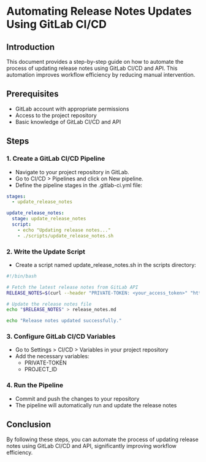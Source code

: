 # Automating Release Notes Updates Using GitLab CI/CD

## Introduction
This document provides a step-by-step guide on how to automate the process of updating release notes using GitLab CI/CD and API. This automation improves workflow efficiency by reducing manual intervention.

## Prerequisites
* GitLab account with appropriate permissions
* Access to the project repository
* Basic knowledge of GitLab CI/CD and API

## Steps

### 1. Create a GitLab CI/CD Pipeline
* Navigate to your project repository in GitLab.
* Go to CI/CD > Pipelines and click on New pipeline.
* Define the pipeline stages in the .gitlab-ci.yml file:

```yaml
stages:
  - update_release_notes

update_release_notes:
  stage: update_release_notes
  script:
    - echo "Updating release notes..."
    - ./scripts/update_release_notes.sh
```

### 2. Write the Update Script
* Create a script named update_release_notes.sh in the scripts directory:

```bash
#!/bin/bash

# Fetch the latest release notes from GitLab API
RELEASE_NOTES=$(curl --header "PRIVATE-TOKEN: <your_access_token>" "https://gitlab.com/api/v4/projects/<project_id>/releases")

# Update the release notes file
echo "$RELEASE_NOTES" > release_notes.md

echo "Release notes updated successfully."
```

### 3. Configure GitLab CI/CD Variables
* Go to Settings > CI/CD > Variables in your project repository
* Add the necessary variables:
  - PRIVATE-TOKEN
  - PROJECT_ID

### 4. Run the Pipeline
* Commit and push the changes to your repository
* The pipeline will automatically run and update the release notes

## Conclusion
By following these steps, you can automate the process of updating release notes using GitLab CI/CD and API, significantly improving workflow efficiency.
